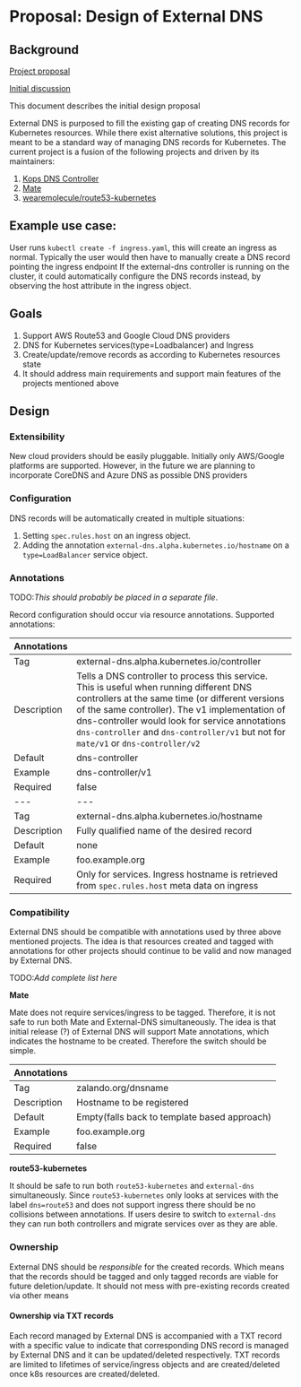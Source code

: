# Proposal: Design of External DNS

## Background

[Project proposal](https://groups.google.com/forum/#!searchin/kubernetes-dev/external$20dns%7Csort:relevance/kubernetes-dev/2wGQUB0fUuE/9OXz01i2BgAJ)

[Initial discussion](https://docs.google.com/document/d/1ML_q3OppUtQKXan6Q42xIq2jelSoIivuXI8zExbc6ec/edit#heading=h.1pgkuagjhm4p)

This document describes the initial design proposal

External DNS is purposed to fill the existing gap of creating DNS records for Kubernetes resources. While there exist alternative solutions, this project is meant to be a standard way of managing DNS records for Kubernetes. The current project is a fusion of the following projects and driven by its maintainers:

1. [Kops DNS Controller](https://github.com/kubernetes/kops/tree/master/dns-controller)
2. [Mate](https://github.com/zalando-incubator/mate)
3. [wearemolecule/route53-kubernetes](https://github.com/wearemolecule/route53-kubernetes)

## Example use case:

User runs `kubectl create -f ingress.yaml`, this will create an ingress as normal.
Typically the user would then have to manually create a DNS record pointing the ingress endpoint
If the external-dns controller is running on the cluster, it could automatically configure the DNS records instead, by observing the host attribute in the ingress object.

## Goals

1. Support AWS Route53 and Google Cloud DNS providers
2. DNS for Kubernetes services(type=Loadbalancer) and Ingress
3. Create/update/remove records as according to Kubernetes resources state
4. It should address main requirements and support main features of the projects mentioned above

## Design

### Extensibility

New cloud providers should be easily pluggable. Initially only AWS/Google platforms are supported. However, in the future we are planning to incorporate CoreDNS and Azure DNS as possible DNS providers

### Configuration

DNS records will be automatically created in multiple situations:
1. Setting `spec.rules.host` on an ingress object.
2. Adding the annotation `external-dns.alpha.kubernetes.io/hostname` on a `type=LoadBalancer` service object.

### Annotations

TODO:*This should probably be placed in a separate file*.

Record configuration should occur via resource annotations. Supported annotations:

|   Annotations |   |
|---|---|
|Tag   |external-dns.alpha.kubernetes.io/controller   |
|Description   |  Tells a DNS controller to process this service. This is useful when running different DNS controllers at the same time (or different versions of the same controller). The v1 implementation of dns-controller would look for service annotations `dns-controller` and `dns-controller/v1` but not for `mate/v1` or `dns-controller/v2` |
|Default   | dns-controller  |
|Example|dns-controller/v1|
|Required| false |
|---|---|
|Tag   |external-dns.alpha.kubernetes.io/hostname   |
|Description   |  Fully qualified name of the desired record |
|Default| none |
|Example|foo.example.org|
|Required| Only for services. Ingress hostname is retrieved from `spec.rules.host` meta data on ingress |

### Compatibility

External DNS should be compatible with annotations used by three above mentioned projects. The idea is that resources created and tagged with annotations for other projects should continue to be valid and now managed by External DNS. 

TODO:*Add complete list here*

**Mate**

Mate does not require services/ingress to be tagged. Therefore, it is not safe to run both Mate and External-DNS simultaneously. The idea is that initial release (?) of External DNS will support Mate annotations, which indicates the hostname to be created. Therefore the switch should be simple. 

|Annotations |  |
|---|---|
|Tag   |zalando.org/dnsname  |
|Description   |  Hostname to be registered |
|Default   | Empty(falls back to template based approach) |
|Example|foo.example.org|
|Required| false|

**route53-kubernetes**

It should be safe to run both `route53-kubernetes` and `external-dns` simultaneously. Since `route53-kubernetes` only looks at services with the label `dns=route53` and does not support ingress there should be no collisions between annotations. If users desire to switch to `external-dns` they can run both controllers and migrate services over as they are able.


### Ownership

External DNS should be *responsible* for the created records. Which means that the records should be tagged and only tagged records are viable for future deletion/update. It should not mess with pre-existing records created via other means

#### Ownership via TXT records

Each record managed by External DNS is accompanied with a TXT record with a specific value to indicate that corresponding DNS record is managed by External DNS and it can be updated/deleted respectively. TXT records are limited to lifetimes of service/ingress objects and are created/deleted once k8s resources are created/deleted. 
